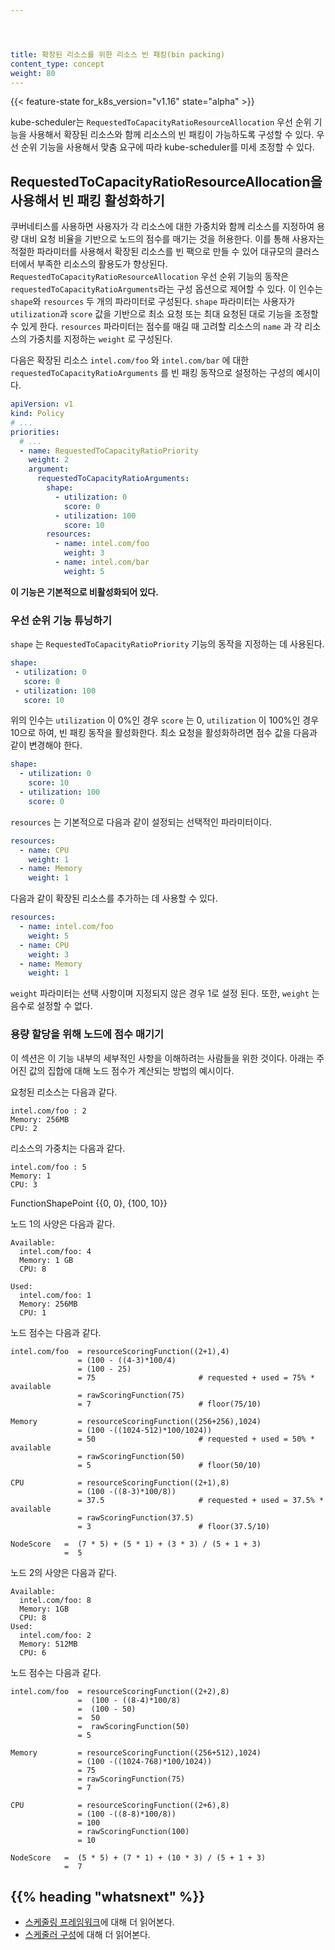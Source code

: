 ```yaml
---




title: 확장된 리소스를 위한 리소스 빈 패킹(bin packing)
content_type: concept
weight: 80
---
```


<!-- overview -->

{{< feature-state for_k8s_version="v1.16" state="alpha" >}}

kube-scheduler는 `RequestedToCapacityRatioResourceAllocation`
우선 순위 기능을 사용해서 확장된 리소스와 함께 리소스의 빈 패킹이 가능하도록
구성할 수 있다. 우선 순위 기능을 사용해서 맞춤 요구에 따라
kube-scheduler를 미세 조정할 수 있다.

<!-- body -->

## RequestedToCapacityRatioResourceAllocation을 사용해서 빈 패킹 활성화하기

쿠버네티스를 사용하면 사용자가 각 리소스에 대한 가중치와 함께 리소스를 지정하여
용량 대비 요청 비율을 기반으로 노드의 점수를 매기는 것을 허용한다. 이를
통해 사용자는 적절한 파라미터를 사용해서 확장된 리소스를 빈 팩으로 만들 수 있어
대규모의 클러스터에서 부족한 리소스의 활용도가 향상된다.
`RequestedToCapacityRatioResourceAllocation` 우선 순위 기능의
동작은 `requestedToCapacityRatioArguments`라는
구성 옵션으로 제어할 수 있다. 이 인수는 `shape`와 `resources`
두 개의 파라미터로 구성된다. `shape` 파라미터는 사용자가 `utilization`과
`score` 값을 기반으로 최소 요청 또는 최대 요청된 대로 기능을
조정할 수 있게 한다. `resources` 파라미터는 점수를 매길 때 고려할
리소스의 `name` 과 각 리소스의 가중치를 지정하는 `weight` 로
구성된다.

다음은 확장된 리소스 `intel.com/foo` 와 `intel.com/bar` 에 대한
`requestedToCapacityRatioArguments` 를 빈 패킹 동작으로
설정하는 구성의 예시이다.

```yaml
apiVersion: v1
kind: Policy
# ...
priorities:
  # ...
  - name: RequestedToCapacityRatioPriority
    weight: 2
    argument:
      requestedToCapacityRatioArguments:
        shape:
          - utilization: 0
            score: 0
          - utilization: 100
            score: 10
        resources:
          - name: intel.com/foo
            weight: 3
          - name: intel.com/bar
            weight: 5
```

**이 기능은 기본적으로 비활성화되어 있다.**

### 우선 순위 기능 튜닝하기

`shape` 는 `RequestedToCapacityRatioPriority` 기능의
동작을 지정하는 데 사용된다.

```yaml
shape:
 - utilization: 0
   score: 0
 - utilization: 100
   score: 10
```

위의 인수는 `utilization` 이 0%인 경우 `score` 는 0, `utilization` 이
100%인 경우 10으로 하여, 빈 패킹 동작을 활성화한다. 최소 요청을
활성화하려면 점수 값을 다음과 같이 변경해야 한다.

```yaml
shape:
  - utilization: 0
    score: 10
  - utilization: 100
    score: 0
```

`resources` 는 기본적으로 다음과 같이 설정되는 선택적인 파라미터이다.

``` yaml
resources:
  - name: CPU
    weight: 1
  - name: Memory
    weight: 1
```

다음과 같이 확장된 리소스를 추가하는 데 사용할 수 있다.

```yaml
resources:
  - name: intel.com/foo
    weight: 5
  - name: CPU
    weight: 3
  - name: Memory
    weight: 1
```

`weight` 파라미터는 선택 사항이며 지정되지 않은 경우 1로 설정 된다. 또한,
`weight` 는 음수로 설정할 수 없다.

### 용량 할당을 위해 노드에 점수 매기기

이 섹션은 이 기능 내부의 세부적인 사항을 이해하려는 사람들을
위한 것이다.
아래는 주어진 값의 집합에 대해 노드 점수가 계산되는 방법의 예시이다.

요청된 리소스는 다음과 같다.

```
intel.com/foo : 2
Memory: 256MB
CPU: 2
```

리소스의 가중치는 다음과 같다.

```
intel.com/foo : 5
Memory: 1
CPU: 3
```

FunctionShapePoint {{0, 0}, {100, 10}}

노드 1의 사양은 다음과 같다.

```
Available:
  intel.com/foo: 4
  Memory: 1 GB
  CPU: 8

Used:
  intel.com/foo: 1
  Memory: 256MB
  CPU: 1
```

노드 점수는 다음과 같다.

```
intel.com/foo  = resourceScoringFunction((2+1),4)
               = (100 - ((4-3)*100/4)
               = (100 - 25)
               = 75                       # requested + used = 75% * available
               = rawScoringFunction(75)
               = 7                        # floor(75/10)

Memory         = resourceScoringFunction((256+256),1024)
               = (100 -((1024-512)*100/1024))
               = 50                       # requested + used = 50% * available
               = rawScoringFunction(50)
               = 5                        # floor(50/10)

CPU            = resourceScoringFunction((2+1),8)
               = (100 -((8-3)*100/8))
               = 37.5                     # requested + used = 37.5% * available
               = rawScoringFunction(37.5)
               = 3                        # floor(37.5/10)

NodeScore   =  (7 * 5) + (5 * 1) + (3 * 3) / (5 + 1 + 3)
            =  5
```

노드 2의 사양은 다음과 같다.

```
Available:
  intel.com/foo: 8
  Memory: 1GB
  CPU: 8
Used:
  intel.com/foo: 2
  Memory: 512MB
  CPU: 6
```

노드 점수는 다음과 같다.

```
intel.com/foo  = resourceScoringFunction((2+2),8)
               =  (100 - ((8-4)*100/8)
               =  (100 - 50)
               =  50
               =  rawScoringFunction(50)
               = 5

Memory         = resourceScoringFunction((256+512),1024)
               = (100 -((1024-768)*100/1024))
               = 75
               = rawScoringFunction(75)
               = 7

CPU            = resourceScoringFunction((2+6),8)
               = (100 -((8-8)*100/8))
               = 100
               = rawScoringFunction(100)
               = 10

NodeScore   =  (5 * 5) + (7 * 1) + (10 * 3) / (5 + 1 + 3)
            =  7

```

## {{% heading "whatsnext" %}}

- [스케줄링 프레임워크](/docs/concepts/scheduling-eviction/scheduling-framework/)에 대해 더 읽어본다.
- [스케줄러 구성](/ko/docs/reference/scheduling/config/)에 대해 더 읽어본다.
